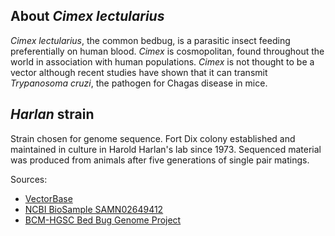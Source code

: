 About *Cimex lectularius*
-------------------------

*Cimex lectularius*, the common bedbug, is a parasitic insect feeding
preferentially on human blood. *Cimex* is cosmopolitan, found throughout
the world in association with human populations. *Cimex* is not thought
to be a vector although recent studies have shown that it can transmit
*Trypanosoma cruzi*, the pathogen for Chagas disease in mice.

*Harlan* strain
---------------

Strain chosen for genome sequence. Fort Dix colony established and
maintained in culture in Harold Harlan\'s lab since 1973. Sequenced
material was produced from animals after five generations of
single pair matings.

Sources:
* [VectorBase](https://veupathdb.org/veupathdb/app/search/dataset/AllDatasets/result?filterTerm=GCA_000648675.3)
* [NCBI BioSample SAMN02649412](https://www.ncbi.nlm.nih.gov/biosample/SAMN02649412/)
* [BCM-HGSC Bed Bug Genome Project](https://www.hgsc.bcm.edu/arthropods/bed-bug-genome-project)
